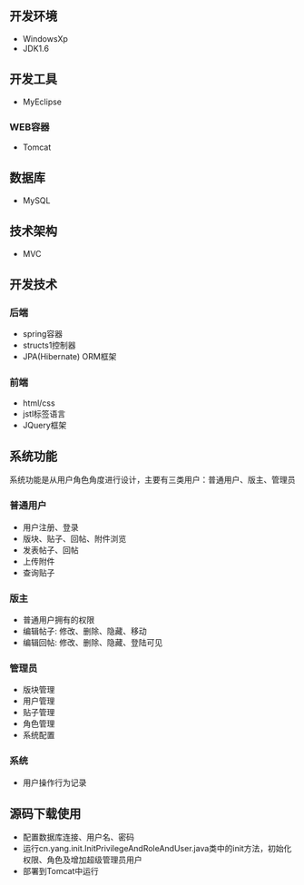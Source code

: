 ## 开发环境
- WindowsXp
- JDK1.6
## 开发工具
- MyEclipse
### WEB容器
- Tomcat
## 数据库
- MySQL
## 技术架构
- MVC
## 开发技术
### 后端
- spring容器
- structs1控制器
- JPA(Hibernate) ORM框架
### 前端
- html/css
- jstl标签语言
- JQuery框架
## 系统功能
   系统功能是从用户角色角度进行设计，主要有三类用户：普通用户、版主、管理员
### 普通用户
- 用户注册、登录
- 版块、贴子、回帖、附件浏览
- 发表帖子、回帖
- 上传附件
- 查询贴子
### 版主
- 普通用户拥有的权限
- 编辑帖子: 修改、删除、隐藏、移动
- 编辑回帖: 修改、删除、隐藏、登陆可见
### 管理员
- 版块管理
- 用户管理
- 贴子管理
- 角色管理
- 系统配置
### 系统
- 用户操作行为记录
## 源码下载使用
- 配置数据库连接、用户名、密码
- 运行cn.yang.init.InitPrivilegeAndRoleAndUser.java类中的init方法，初始化权限、角色及增加超级管理员用户
- 部署到Tomcat中运行
